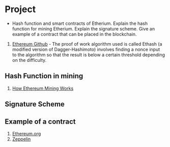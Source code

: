 # Project

* Hash function and smart contracts of Etherium. Explain the hash function for mining Etherium. Explain the signature scheme. Give an example of a contract that can be placed in the blockchain.
1. [Ethereum Github](https://github.com/ethereum/wiki/wiki/Mining) - The proof of work algorithm used is called Ethash (a modified version of Dagger-Hashimoto) involves finding a nonce input to the algorithm so that the result is below a certain threshold depending on the difficulty.

## Hash Function in mining
1. [How Ethereum Mining Works](https://www.coindesk.com/information/ethereum-mining-works/)


## Signature Scheme



## Example of a contract
1. [Ethereum.org](https://www.ethereum.org/greeter)
1. [Zeppelin](https://blog.zeppelin.solutions/the-hitchhikers-guide-to-smart-contracts-in-ethereum-848f08001f05)
